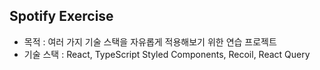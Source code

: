 ## Spotify Exercise

- 목적 : 여러 가지 기술 스택을 자유롭게 적용해보기 위한 연습 프로젝트
- 기술 스택 : React, TypeScript Styled Components, Recoil, React Query
